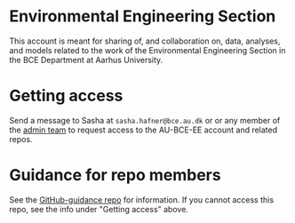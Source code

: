 # Environmental Engineering Section
This account is meant for sharing of, and collaboration on, data, analyses, and models related to the work of the Environmental Engineering Section in the BCE Department at Aarhus University.

# Getting access
Send a message to Sasha at `sasha.hafner@bce.au.dk` or or any member of the [admin team](https://github.com/orgs/AU-BCE-EE/teams/admin/members) to request access to the AU-BCE-EE account and related repos.

# Guidance for repo members
See the [GitHub-guidance repo](https://github.com/AU-BCE-EE/GitHub-guidance) for information.
If you cannot access this repo, see the info under "Getting access" above.
